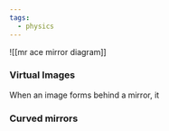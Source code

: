 ```yaml
---
tags:
  - physics
---
```

![[mr ace mirror diagram]]
### Virtual Images
When an image forms behind a mirror, it

### Curved mirrors 

